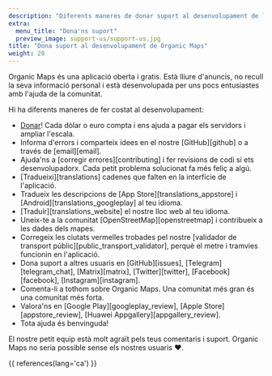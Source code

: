 ```yaml
---
description: "Diferents maneres de donar suport al desenvolupament de la nostra aplicació lliure"
extra:
  menu_title: "Dona'ns suport"
  preview_image: support-us/support-us.jpg
title: "Dona suport al desenvolupament de Organic Maps"
weight: 20
---
```


Organic Maps és una aplicació oberta i gratis. Està lliure d'anuncis, no
recull la seva informació personal i està desenvolupada per uns pocs
entusiastes amb l'ajuda de la comunitat.

Hi ha diferents maneres de fer costat al desenvolupament:

- [Donar](@/donate/index.ca.md)! Cada dòlar o euro compta i ens ajuda a
  pagar els servidors i ampliar l'escala.
- Informa d'errors i comparteix idees en el nostre [GitHub][github] o a
  través de [email][email].
- Ajuda'ns a [corregir errores][contributing] i fer revisions de codi si ets
  desenvolupadorx. Cada petit problema solucionat fa més feliç a algú.
- [Tradueixi][translations] cadenes que falten en la interfície de
  l'aplicació.
- Tradueix les descripcions de [App Store][translations_appstore] i
  [Android][translations_googleplay] al teu idioma.
- [Traduir][translations_website] el nostre lloc web al teu idioma.
- Uneix-te a la comunitat [OpenStreetMap][openstreetmap] i contribueix a les
  dades dels mapes.
- Corregeix les ciutats vermelles trobades pel nostre [validador de
  transport públic][public_transport_validator], perquè el metre i tramvies
  funcionin en l'aplicació.
- Dona suport a altres usuaris en [GitHub][issues],
  [Telegram][telegram_chat], [Matrix][matrix], [Twitter][twitter],
  [Facebook][facebook], [Instagram][instagram].
- Comenta-li a tothom sobre Organic Maps. Una comunitat més gran és una
  comunitat més forta.
- Valora'ns en [Google Play][googleplay_review], [Apple
  Store][appstore_review], [Huawei Appgallery][appgallery_review].
- Tota ajuda és benvinguda!

El nostre petit equip està molt agraït pels teus comentaris i
suport. Organic Maps no seria possible sense els nostres usuaris ❤️.

{{ references(lang='ca') }}
